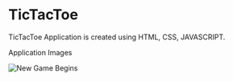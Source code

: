 # TicTacToe

TicTacToe Application is created using HTML, CSS, JAVASCRIPT.

Application Images

![New Game Begins]([https://i.imgur.com/YxljOGf.png](https://cdn.discordapp.com/attachments/1159981156717035562/1187213039175487568/1.png?ex=6596114d&is=65839c4d&hm=6ead9e3689a5189c25daf8639064ee050aeb4ed689e6ecd71138f87764a629e0&)https://cdn.discordapp.com/attachments/1159981156717035562/1187213039175487568/1.png?ex=6596114d&is=65839c4d&hm=6ead9e3689a5189c25daf8639064ee050aeb4ed689e6ecd71138f87764a629e0&)
